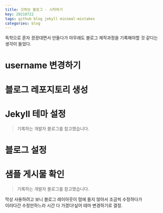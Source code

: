 ```yaml
---
title: 깃허브 블로그 - 시작하기
key: 20210722
tags: github blog jekyll minimal-mistakes
categories: blog
---
```

  

독학으로 혼자 끙끙대면서 만들다가 아무래도 블로그 제작과정을 기록해야할 것 같다는 생각이 들었다. 

# username 변경하기

# 블로그 레포지토리 생성

# Jekyll 테마 설정
> 기록하는 개발자 블로그를 참고했습니다.

# 블로그 설정

# 샘플 게시물 확인
> 기록하는 개발자 블로그를 참고했습니다.

막상 사용하려고 보니 블로그 레이아웃이 맘에 들지 않아서 조금씩 수정하다가  
이러다간 수정만하느라 시간 다 가겠다!싶어 테마 변경하기로 결정.